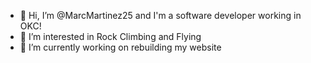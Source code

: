 - 👋 Hi, I’m @MarcMartinez25 and I'm a software developer working in OKC!
- 👀 I’m interested in Rock Climbing and Flying
- 🌱 I’m currently working on rebuilding my website
<!---
MarcMartinez25/MarcMartinez25 is a ✨ special ✨ repository because its `README.md` (this file) appears on your GitHub profile.
You can click the Preview link to take a look at your changes.
--->
